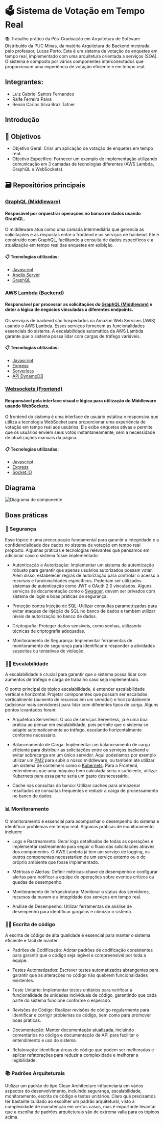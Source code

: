 # 🗳 Sistema de Votação em Tempo Real

📚 Trabalho prático da Pós-Graduação em Arquitetura de Software Distribuído da PUC Minas, da matéria Arquitetura de Backend mestrada pelo professor, Lucas Porto.
Este é um sistema de votação de enquetes em tempo real, implementado com uma arquitetura orientada a serviços (SOA). O sistema é composto por vários componentes interconectados que proporcionam uma experiência de votação eficiente e em tempo real.


## Integrantes:

- Luiz Gabriel Santos Fernandes
- Raife Ferreira Paiva
- Renan Carlos Silva Braz Tafner

## Introdução

## 🎯 Objetivos 

- Objetivo Geral: Criar um aplicação de votação de enquetes em tempo real.
- Objetivo Específico: Fornecer um exemplo de implementação utilizando comunicação em 3 camadas de tecnologias diferentes (AWS Lambda, GraphQL e WebSockets).

## 🗃 Repositórios principais

### [GraphQL (Middleware)](https://github.com/RenanTafner/Trabalho5ArquiteturaBackend-MiddlewareGraphQL)
#### Resposável por orquestrar operações no banco de dados usando GraphQL.

O middleware atua como uma camada intermediária que gerencia as solicitações e as respostas entre o frontend e os serviços de backend. Ele é construído com GraphQL, facilitando a consulta de dados específicos e a atualização em tempo real das enquetes em exibição.

#### 📋 Tecnologias utilizadas:
- [Javascript](https://developer.mozilla.org/pt-BR/docs/Web/JavaScript)
- [Apollo Server](https://www.apollographql.com/)
- [GraphQL](https://graphql.org/)

### [AWS Lambda (Backend)](https://github.com/RenanTafner/Trabalho5ArquiteturaBackend-BackendAWSLambdaServerless)
#### Responsável por processar as solicitações do [GraphQL (Middleware)](https://github.com/RenanTafner/Trabalho5ArquiteturaBackend-MiddlewareGraphQL) e deter a lógica de negócios vinculadas a diferentes endpoints.

Os serviços de backend são hospedados na Amazon Web Services (AWS) usando o AWS Lambda. Esses serviços fornecem as funcionalidades essenciais do sistema. A escalabilidade automática da AWS Lambda garante que o sistema possa lidar com cargas de tráfego variáveis.

#### 📋 Tecnologias utilizadas:
- [Javascript](https://developer.mozilla.org/pt-BR/docs/Web/JavaScript)
- [Express](https://expressjs.com/pt-br/)
- [Serverless](https://www.serverless.com/)
- [API DynamoDB](https://docs.aws.amazon.com/pt_br/sdk-for-javascript/v2/developer-guide/dynamodb-examples.html)


### [Websockets (Frontend)](https://github.com/RenanTafner/Trabalho5ArquiteturaBackend-FrontendWebSockets)
#### Responsável pela interface visual e lógica para utilização do Middleware usando WebSockets.

O frontend do sistema é uma interface de usuário estática e responsiva que utiliza a tecnologia WebSocket para proporcionar uma experiência de votação em tempo real aos usuários. Ele exibe enquetes ativas e permite que os usuários enviem seus votos instantaneamente, sem a necessidade de atualizações manuais da página.

#### 📋 Tecnologias utilizadas:
- [Javascript](https://developer.mozilla.org/pt-BR/docs/Web/JavaScript)
- [Express](https://expressjs.com/pt-br/)
- [Socket.IO](https://socket.io/)

## Diagrama

![Diagrama de componente](https://github.com/votacao-tempo-real/.github/blob/main/profile/assets/diagrama.jpg)

## Boas práticas

### 🔐 Segurança

Esse tópico é uma preocupação fundamental para garantir a integridade e a confidencialidade dos dados no sistema de votação em tempo real proposto. Algumas práticas e tecnologias relevantes que pensamos em adicionar caso o sistema fosse implementado:


- Autenticação e Autorização: Implementar um sistema de autenticação robusto para garantir que apenas usuários autorizados possam votar. Além disso, estabelecer regras de autorização para controlar o acesso a recursos e funcionalidades específicos. Poderiam ser utilizados sistemas de autenticação como JWT e OAuth 2.0 vinculados. Alguns serviços de documentação como o [Swagger](https://2knh0oc42g.execute-api.us-east-1.amazonaws.com/api-docs/), devem ser privados com sistema de login e boas práticas de segurança.

- Proteção contra Injeção de SQL: Utilizar consultas parametrizadas para evitar ataques de injeção de SQL no banco de dados e também utilizar níveis de autorização no banco de dados.

- Criptografia: Proteger dados sensíveis, como senhas, utilizando técnicas de criptografia adequadas.

- Monitoramento de Segurança: Implementar ferramentas de monitoramento de segurança para identificar e responder a atividades suspeitas ou tentativas de violação.

### 🧗‍♂️ Escalabilidade

A escalabilidade é crucial para garantir que o sistema possa lidar com aumentos de tráfego e carga de trabalho caso seja implementado.

O ponto principal do tópico escalabilidade, é entender escalabilidade vertical e horizontal: Projetar componentes que possam ser escalados verticalmente (aumento de recursos em um servidor) e horizontalmente (adicionar mais servidores) para lidar com diferentes tipos de carga. Alguns pontos levantados foram:

- Arquitetura Serverless: O uso de serviços Serverless, já é uma boa prática ao pensar em escalabilidade, pois permite que o sistema se adapte automaticamente ao tráfego, escalando horizontalmente conforme necessário.

- Balanceamento de Carga: Implementar um balanceamento de carga eficiente para distribuir as solicitações entre os serviços backend e evitar sobrecarga em um único servidor. Aqui poderiamos por exemplo utilizar um [PM2](https://pm2.keymetrics.io/) para subir o nosso middleware, ou também até utilizar um sistema de conteiners como o [Kubernets](https://kubernetes.io/pt-br/). Para o Frontend, entendemos que uma máquina bem calculada seria o suficiente, utilizar Kubernets para essa parte seria um gasto desnecessário.

- Cache nas consultas do banco: Utilizar caches para armazenar resultados de consultas frequentes e reduzir a carga de processamento no banco de dados. 

### 📊 Monitoramento

O monitoramento é essencial para acompanhar o desempenho do sistema e identificar problemas em tempo real. Algumas práticas de monitoramento incluem:

- Logs e Rastreamento: Gerar logs detalhados de todas as operações e implementar rastreamento para seguir o fluxo das solicitações através dos componentes. O AWS Lambda já tem um serviço de logging, os outros componentes necesstariam de um serviço externo ou o do próprio ambiente que fosse implementado.

- Métricas e Alertas: Definir métricas-chave de desempenho e configurar alertas para notificar a equipe de operações sobre eventos críticos ou quedas de desempenho.

- Monitoramento de Infraestrutura: Monitorar o status dos servidores, recursos da nuvem e a integridade dos serviços em tempo real.

- Análise de Desempenho: Utilizar ferramentas de análise de desempenho para identificar gargalos e otimizar o sistema.

### 👨‍💻 Escrita de código

A escrita de código de alta qualidade é essencial para manter o sistema eficiente e fácil de manter.

- Padrões de Codificação: Adotar padrões de codificação consistentes para garantir que o código seja legível e compreensível por toda a equipe.

- Testes Automatizados: Escrever testes automatizados abrangentes para garantir que as alterações no código não quebrem funcionalidades existentes.

- Teste Unitário: Implementar testes unitários para verificar a funcionalidade de unidades individuais de código, garantindo que cada parte do sistema funcione conforme o esperado.

- Revisões de Código: Realizar revisões de código regularmente para identificar e corrigir problemas de código, bem como para promover boas práticas.

- Documentação: Manter documentação atualizada, incluindo comentários no código e documentação de API para facilitar o entendimento e uso do sistema.

- Refatoração: Identificar áreas do código que podem ser melhoradas e aplicar refatorações para reduzir a complexidade e melhorar a legibilidade.

### 📚 Padrões Arquiteturais

Utilizar um padrão do tipo Clean Architecture influenciaria em vários aspectos do desenvolvimento, incluindo segurança, escalabilidade, monitoramento, escrita de código e testes unitários. Claro que precisamos ter bastante cuidado ao escolher um padrão arquitetural, visto a complexidade de manutenção em certos casos, mas é importante levantar que a escolha de padrões arquiteturais são de extrema valia para os tópicos acima.
